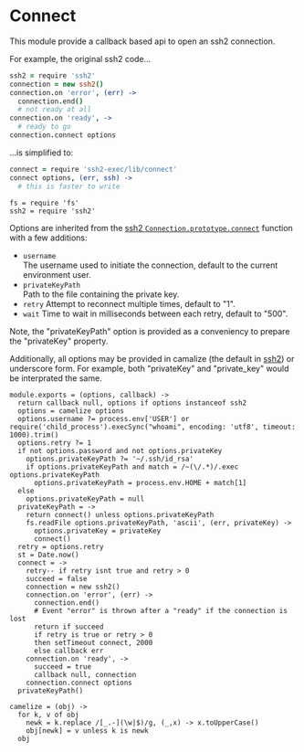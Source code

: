 
# Connect

This module provide a callback based api to open an ssh2 connection.

For example, the original ssh2 code...   

```coffee
ssh2 = require 'ssh2'
connection = new ssh2()
connection.on 'error', (err) ->
  connection.end()
  # not ready at all
connection.on 'ready', ->
  # ready to go
connection.connect options
```

...is simplified to:   

```coffee
connect = require 'ssh2-exec/lib/connect'
connect options, (err, ssh) ->
  # this is faster to write
```

    fs = require 'fs'
    ssh2 = require 'ssh2'

Options are inherited from the [ssh2 `Connection.prototype.connect`][ssh2-connect]
function with a few additions:

-   `username`   
    The username used to initiate the connection, default to the current
    environment user.
-   `privateKeyPath`   
    Path to the file containing the private key.   
-   `retry`
    Attempt to reconnect multiple times, default to "1".   
-   `wait`
    Time to wait in milliseconds between each retry, default to "500".     

Note, the "privateKeyPath" option is provided as a conveniency to  prepare the 
"privateKey" property.

Additionally, all options may be provided in camalize (the default in [ssh2]) or
underscore form. For example, both "privateKey" and "private_key" would be
interprated the same.

    module.exports = (options, callback) ->
      return callback null, options if options instanceof ssh2
      options = camelize options
      options.username ?= process.env['USER'] or require('child_process').execSync("whoami", encoding: 'utf8', timeout: 1000).trim()
      options.retry ?= 1
      if not options.password and not options.privateKey
        options.privateKeyPath ?= '~/.ssh/id_rsa'
        if options.privateKeyPath and match = /~(\/.*)/.exec options.privateKeyPath
          options.privateKeyPath = process.env.HOME + match[1]
      else
        options.privateKeyPath = null
      privateKeyPath = ->
        return connect() unless options.privateKeyPath
        fs.readFile options.privateKeyPath, 'ascii', (err, privateKey) ->
          options.privateKey = privateKey
          connect()
      retry = options.retry
      st = Date.now()
      connect = ->
        retry-- if retry isnt true and retry > 0
        succeed = false
        connection = new ssh2()
        connection.on 'error', (err) ->
          connection.end()
          # Event "error" is thrown after a "ready" if the connection is lost
          return if succeed
          if retry is true or retry > 0
          then setTimeout connect, 2000
          else callback err
        connection.on 'ready', ->
          succeed = true
          callback null, connection
        connection.connect options
      privateKeyPath()

    camelize = (obj) ->
      for k, v of obj
        newk = k.replace /[_.-](\w|$)/g, (_,x) -> x.toUpperCase()
        obj[newk] = v unless k is newk
      obj

[ssh2]: https://github.com/mscdex/ssh2
[ssh2-connect]: https://github.com/wdavidw/node-ssh2-connect
